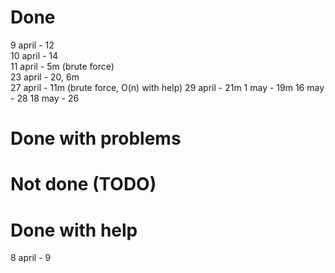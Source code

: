 # Done
9 april - 12  
10 april - 14  
11 april - 5m (brute force)  
23 april - 20, 6m  
27 april - 11m (brute force, O(n) with help)
29 april - 21m
1 may - 19m
16 may - 28
18 may - 26

# Done with problems


# Not done (TODO)


# Done with help
8 april - 9